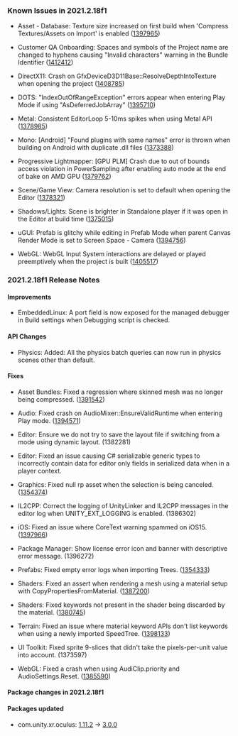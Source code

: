 ### Known Issues in 2021.2.18f1

*   Asset - Database: Texture size increased on first build when 'Compress Textures/Assets on Import' is enabled ([1397965](https://issuetracker.unity3d.com/issues/texture-size-increased-on-first-build-when-compress-textures-slash-assets-on-import-is-enabled))
    
*   Customer QA Onboarding: Spaces and symbols of the Project name are changed to hyphens causing "Invalid characters" warning in the Bundle Identifier ([1412412](https://issuetracker.unity3d.com/issues/spaces-and-symbols-of-the-project-name-are-changed-to-hyphens-causing-warnings-in-the-bundle-identifier))
    
*   DirectX11: Crash on GfxDeviceD3D11Base::ResolveDepthIntoTexture when opening the project ([1408785](https://issuetracker.unity3d.com/issues/crash-on-gfxdeviced3d11base-resolvedepthintotexture-when-opening-the-project))
    
*   DOTS: "IndexOutOfRangeException" errors appear when entering Play Mode if using "AsDeferredJobArray" ([1395710](https://issuetracker.unity3d.com/issues/errors-appear-when-entering-play-mode-if-using-asdeferredjobarray))
    
*   Metal: Consistent EditorLoop 5-10ms spikes when using Metal API ([1378985](https://issuetracker.unity3d.com/issues/consistent-gfx-dot-waitforpresentongfxthread-5-10ms-spikes-when-using-metal-api))
    
*   Mono: \[Android\] "Found plugins with same names" error is thrown when building on Android with duplicate .dll files ([1373388](https://issuetracker.unity3d.com/issues/found-plugins-with-same-names-error-is-thrown-for-the-microsoft-extensions-logging-package-when-building-on-android-platform))
    
*   Progressive Lightmapper: \[GPU PLM\] Crash due to out of bounds access violation in PowerSampling after enabling auto mode at the end of bake on AMD GPU ([1379762](https://issuetracker.unity3d.com/issues/gpu-plm-crash-in-nvopencl64-clgetplatforminfo-after-enabling-auto-generate-checkbox-at-the-end-of-gi-bake))
    
*   Scene/Game View: Camera resolution is set to default when opening the Editor ([1378321](https://issuetracker.unity3d.com/issues/camera-resolution-is-set-to-default-when-opening-the-editor))
    
*   Shadows/Lights: Scene is brighter in Standalone player if it was open in the Editor at build time ([1375015](https://issuetracker.unity3d.com/issues/scene-is-brighter-in-standalone-player-if-it-was-open-in-the-editor-at-build-time))
    
*   uGUI: Prefab is glitchy while editing in Prefab Mode when parent Canvas Render Mode is set to Screen Space - Camera ([1394756](https://issuetracker.unity3d.com/issues/prefab-is-glitchy-when-editing-in-prefab-mode-in-a-custom-ui-environment))
    
*   WebGL: WebGL Input System interactions are delayed or played preemptively when the project is built ([1405517](https://issuetracker.unity3d.com/issues/webgl-input-system-interactions-are-delayed-or-played-preemptively-when-the-project-is-built))
    

### 2021.2.18f1 Release Notes

#### Improvements

*   EmbeddedLinux: A port field is now exposed for the managed debugger in Build settings when Debugging script is checked.

#### API Changes

*   Physics: Added: All the physics batch queries can now run in physics scenes other than default.

#### Fixes

*   Asset Bundles: Fixed a regression where skinned mesh was no longer being compressed. ([1391542](https://issuetracker.unity3d.com/issues/asset-bundle-size-incrementally-increases-when-updating-the-unity-editor-and-rebuilding-the-asset-bundle))
    
*   Audio: Fixed crash on AudioMixer::EnsureValidRuntime when entering Play mode. ([1394571](https://issuetracker.unity3d.com/issues/crash-on-audiomixer-ensurevalidruntime-when-entering-play-mode))
    
*   Editor: Ensure we do not try to save the layout file if switching from a mode using dynamic layout. (1382281)
    
*   Editor: Fixed an issue causing C# serializable generic types to incorrectly contain data for editor only fields in serialized data when in a player context.
    
*   Graphics: Fixed null rp asset when the selection is being canceled. ([1354374](https://issuetracker.unity3d.com/issues/graphics-settings-rp-asset-is-changed-to-none-when-you-press-the-escape-key-in-object-picker-and-choose-to-continue))
    
*   IL2CPP: Correct the logging of UnityLinker and IL2CPP messages in the editor log when UNITY\_EXT\_LOGGING is enabled. (1386302)
    
*   iOS: Fixed an issue where CoreText warning spammed on iOS15. ([1397966](https://issuetracker.unity3d.com/issues/ios-15-coretext-warnings-are-spammed-constantly-when-using-text-ui-on-ios-15-devices))
    
*   Package Manager: Show license error icon and banner with descriptive error message. (1396272)
    
*   Prefabs: Fixed empty error logs when importing Trees. ([1354333](https://issuetracker.unity3d.com/issues/empty-warnings-pop-up-pointing-to-prefabs-when-opening-the-project))
    
*   Shaders: Fixed an assert when rendering a mesh using a material setup with CopyPropertiesFromMaterial. ([1387200](https://issuetracker.unity3d.com/issues/multiple-assertion-failed-errors-are-logged-into-the-console-when-copying-properties-from-material))
    
*   Shaders: Fixed keywords not present in the shader being discarded by the material. ([1380745](https://issuetracker.unity3d.com/issues/shader-keywords-array-always-returns-0-length-when-keywords-are-visible-in-the-inspector))
    
*   Terrain: Fixed an issue where material keyword APIs don't list keywords when using a newly imported SpeedTree. ([1398133](https://issuetracker.unity3d.com/issues/material-keyword-apis-dont-list-keywords-when-using-a-newly-imported-speedtree))
    
*   UI Toolkit: Fixed sprite 9-slices that didn't take the pixels-per-unit value into account. (1373597)
    
*   WebGL: Fixed a crash when using AudiClip.priority and AudioSettings.Reset. ([1385590](https://issuetracker.unity3d.com/issues/webgl-audio-app-freezes-in-scene-that-uses-audiosource-dot-priority))
    

#### Package changes in 2021.2.18f1

#### Packages updated

*   com.unity.xr.oculus: [1.11.2](https://docs.unity3d.com/Packages/com.unity.xr.oculus@1.11//changelog/CHANGELOG.html) → [3.0.0](https://docs.unity3d.com/Packages/com.unity.xr.oculus@3.0//changelog/CHANGELOG.html)
